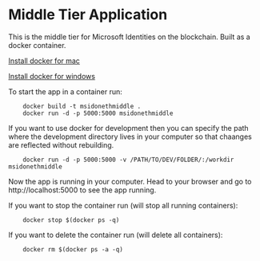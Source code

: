 # Middle Tier Application

This is the middle tier for Microsoft Identities on the blockchain. Built as a docker container.


[Install docker for mac](https://docs.docker.com/docker-for-mac/install/)

[Install docker for windows](https://docs.docker.com/docker-for-windows/install/)

To start the app in a container run:

```
    docker build -t msidonethmiddle .
    docker run -d -p 5000:5000 msidonethmiddle
```

If you want to use docker for development then you can specify the path where the development directory lives in your computer so that chaanges are reflected without rebuilding.

```
    docker run -d -p 5000:5000 -v /PATH/TO/DEV/FOLDER/:/workdir msidonethmiddle
```

Now the app is running in your computer. Head to your browser and go to http://localhost:5000 to see the app running.

If you want to stop the container run (will stop all running containers):

```
    docker stop $(docker ps -q)
```

If you want to delete the container run (will delete all containers):

```
    docker rm $(docker ps -a -q)
```